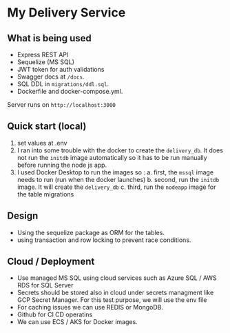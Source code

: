 # My Delivery Service

## What is being used
- Express REST API
- Sequelize (MS SQL)
- JWT token for auth validations
- Swagger docs at `/docs`.
- SQL DDL in `migrations/ddl.sql`.
- Dockerfile and docker-compose.yml.

Server runs on `http://localhost:3000`

## Quick start (local)
1. set values at .env
2. I ran into some trouble with the docker to create the `delivery_db`. It does not run the `initdb` image automatically so it has to be run manually before running the node js app. 
3. I used Docker Desktop to run the images so :
    a. first, the `mssql` image needs to run (run when the docker launches)
    b. second, run the `initdb` image. It will create the `delivery_db`
    c. third, run the `nodeapp` image for the table migrations

## Design
- Using the sequelize package as ORM for the tables.
- using transaction and row locking to prevent race conditions.


## Cloud / Deployment
- Use managed MS SQL using cloud services such as Azure SQL / AWS RDS for SQL Server
- Secrets should be stored also in cloud under secrets managment like GCP Secret Manager. For this test purpose,  we will use the env file
- For caching issues we can use REDIS or MongoDB.
- Github for CI CD operatins
- We can use ECS / AKS for Docker images.

